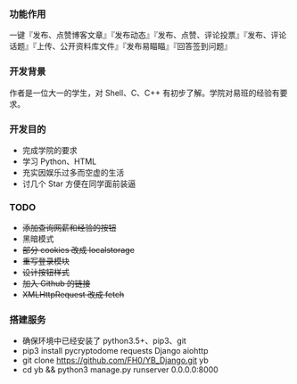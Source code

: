 ### 功能作用

一键『发布、点赞博客文章』『发布动态』『发布、点赞、评论投票』『发布、评论话题』『上传、公开资料库文件』『发布易瞄瞄』『回答签到问题』

### 开发背景

作者是一位大一的学生，对 Shell、C、C++ 有初步了解。学院对易班的经验有要求。

### 开发目的

- 完成学院的要求
- 学习 Python、HTML
- 充实因娱乐过多而空虚的生活
- 讨几个 Star 方便在同学面前装逼

### TODO

- ~~添加查询网薪和经验的按钮~~
- 黑暗模式
- ~~部分 cookies 改成 localstorage~~
- ~~重写登录模块~~
- ~~设计按钮样式~~
- ~~加入 Github 的链接~~
- ~~XMLHttpRequest 改成 fetch~~

### 搭建服务

- 确保环境中已经安装了 python3.5+、pip3、git
- pip3 install pycryptodome requests Django aiohttp
- git clone https://github.com/FH0/YB_Django.git yb
- cd yb && python3 manage.py runserver 0.0.0.0:8000
